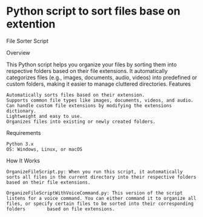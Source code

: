 # Python script to sort files base on extention
File Sorter Script

Overview

This Python script helps you organize your files by sorting them into respective folders based on their file extensions. It automatically categorizes files (e.g., images, documents, audio, videos) into predefined or custom folders, making it easier to manage cluttered directories.
Features

    Automatically sorts files based on their extension.
    Supports common file types like images, documents, videos, and audio.
    Can handle custom file extensions by modifying the extensions dictionary.
    Lightweight and easy to use.
    Organizes files into existing or newly created folders.

Requirements

    Python 3.x
    OS: Windows, Linux, or macOS

How It Works

    OrganizeFileScript.py: When you run this script, it automatically sorts all files in the current directory into their respective folders based on their file extensions.

    OrganizeFileScriptWithVoiceCommand.py: This version of the script listens for a voice command. You can either command it to organize all files, or specify certain files to be sorted into their corresponding folders        based on file extensions.
